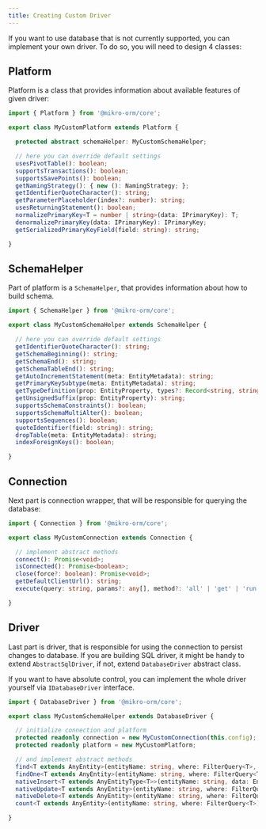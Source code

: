 ```yaml
---
title: Creating Custom Driver
---
```


If you want to use database that is not currently supported, you can implement your own driver. To do so, you will need to design 4 classes:

## Platform

Platform is a class that provides information about available features of given driver:

```ts
import { Platform } from '@mikro-orm/core';

export class MyCustomPlatform extends Platform {

  protected abstract schemaHelper: MyCustomSchemaHelper;

  // here you can override default settings
  usesPivotTable(): boolean;
  supportsTransactions(): boolean;
  supportsSavePoints(): boolean;
  getNamingStrategy(): { new (): NamingStrategy; };
  getIdentifierQuoteCharacter(): string;
  getParameterPlaceholder(index?: number): string;
  usesReturningStatement(): boolean;
  normalizePrimaryKey<T = number | string>(data: IPrimaryKey): T;
  denormalizePrimaryKey(data: IPrimaryKey): IPrimaryKey;
  getSerializedPrimaryKeyField(field: string): string;

}
```

## SchemaHelper

Part of platform is a `SchemaHelper`, that provides information about how to build schema.

```ts
import { SchemaHelper } from '@mikro-orm/core';

export class MyCustomSchemaHelper extends SchemaHelper {

  // here you can override default settings
  getIdentifierQuoteCharacter(): string;
  getSchemaBeginning(): string;
  getSchemaEnd(): string;
  getSchemaTableEnd(): string;
  getAutoIncrementStatement(meta: EntityMetadata): string;
  getPrimaryKeySubtype(meta: EntityMetadata): string;
  getTypeDefinition(prop: EntityProperty, types?: Record<string, string>, lengths?: Record<string, number>): string;
  getUnsignedSuffix(prop: EntityProperty): string;
  supportsSchemaConstraints(): boolean;
  supportsSchemaMultiAlter(): boolean;
  supportsSequences(): boolean;
  quoteIdentifier(field: string): string;
  dropTable(meta: EntityMetadata): string;
  indexForeignKeys(): boolean;

}
```

## Connection

Next part is connection wrapper, that will be responsible for querying the database:

```ts
import { Connection } from '@mikro-orm/core';

export class MyCustomConnection extends Connection {

  // implement abstract methods
  connect(): Promise<void>;
  isConnected(): Promise<boolean>;
  close(force?: boolean): Promise<void>;
  getDefaultClientUrl(): string;
  execute(query: string, params?: any[], method?: 'all' | 'get' | 'run'): Promise<QueryResult | any | any[]>;

}
```

## Driver

Last part is driver, that is responsible for using the connection to persist changes to database. If you are building SQL driver, it might be handy to extend `AbstractSqlDriver`, if not, extend `DatabaseDriver` abstract class.

If you want to have absolute control, you can implement the whole driver yourself via `IDatabaseDriver` interface.

```ts
import { DatabaseDriver } from '@mikro-orm/core';

export class MyCustomSchemaHelper extends DatabaseDriver {

  // initialize connection and platform
  protected readonly connection = new MyCustomConnection(this.config);
  protected readonly platform = new MyCustomPlatform;

  // and implement abstract methods
  find<T extends AnyEntity>(entityName: string, where: FilterQuery<T>, populate?: string[], orderBy?: Record<string, QueryOrder>, limit?: number, offset?: number): Promise<T[]>;
  findOne<T extends AnyEntity>(entityName: string, where: FilterQuery<T> | string, populate: string[]): Promise<T | null>;
  nativeInsert<T extends AnyEntityType<T>>(entityName: string, data: EntityData<T>): Promise<QueryResult>;
  nativeUpdate<T extends AnyEntity>(entityName: string, where: FilterQuery<T> | IPrimaryKey, data: EntityData<T>): Promise<QueryResult>;
  nativeDelete<T extends AnyEntity>(entityName: string, where: FilterQuery<T> | IPrimaryKey): Promise<QueryResult>;
  count<T extends AnyEntity>(entityName: string, where: FilterQuery<T>): Promise<number>;

}
```
